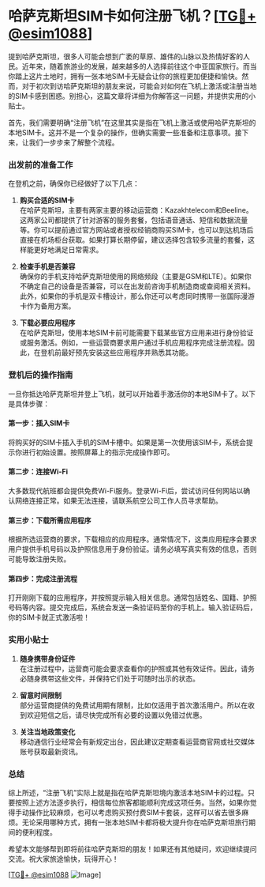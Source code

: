 # 哈萨克斯坦SIM卡如何注册飞机？[[TG💪+ @esim1088](https://t.me/s/esim1088)]

提到哈萨克斯坦，很多人可能会想到广袤的草原、雄伟的山脉以及热情好客的人民。近年来，随着旅游业的发展，越来越多的人选择前往这个中亚国家旅行。而当你踏上这片土地时，拥有一张本地SIM卡无疑会让你的旅程更加便捷和愉快。然而，对于初次到访哈萨克斯坦的朋友来说，可能会对如何在飞机上激活或注册当地的SIM卡感到困惑。别担心，这篇文章将详细为你解答这一问题，并提供实用的小贴士。

首先，我们需要明确“注册飞机”在这里其实是指在飞机上激活或使用哈萨克斯坦的本地SIM卡。这并不是一个复杂的操作，但确实需要一些准备和注意事项。接下来，让我们一步步来了解整个流程。

### 出发前的准备工作

在登机之前，确保你已经做好了以下几点：

1. **购买合适的SIM卡**  
   在哈萨克斯坦，主要有两家主要的移动运营商：Kazakhtelecom和Beeline。这两家公司都提供了针对游客的服务套餐，包括语音通话、短信和数据流量等。你可以提前通过官方网站或者授权经销商购买SIM卡，也可以到达机场后直接在机场柜台获取。如果打算长期停留，建议选择包含较多流量的套餐，这样能更好地满足日常需求。

2. **检查手机是否兼容**  
   确保你的手机支持哈萨克斯坦使用的网络频段（主要是GSM和LTE）。如果你不确定自己的设备是否兼容，可以在出发前咨询手机制造商或查阅相关资料。此外，如果你的手机是双卡槽设计，那么你还可以考虑同时携带一张国际漫游卡作为备用方案。

3. **下载必要应用程序**  
   在哈萨克斯坦，使用本地SIM卡前可能需要下载某些官方应用来进行身份验证或服务激活。例如，一些运营商要求用户通过手机应用程序完成注册流程。因此，在登机前最好预先安装这些应用程序并熟悉其功能。

### 登机后的操作指南

一旦你抵达哈萨克斯坦并登上飞机，就可以开始着手激活你的本地SIM卡了。以下是具体步骤：

#### 第一步：插入SIM卡
将购买好的SIM卡插入手机的SIM卡槽中。如果是第一次使用该SIM卡，系统会提示你进行初始设置。按照屏幕上的指示完成操作即可。

#### 第二步：连接Wi-Fi
大多数现代航班都会提供免费Wi-Fi服务。登录Wi-Fi后，尝试访问任何网站以确认网络连接正常。如果无法连接，请联系航空公司工作人员寻求帮助。

#### 第三步：下载所需应用程序
根据所选运营商的要求，下载相应的应用程序。通常情况下，这类应用程序会要求用户提供手机号码以及护照信息用于身份验证。请务必填写真实有效的信息，否则可能导致注册失败。

#### 第四步：完成注册流程
打开刚刚下载的应用程序，并按照提示输入相关信息。通常包括姓名、国籍、护照号码等内容。提交完成后，系统会发送一条验证码至你的手机上。输入验证码后，你的SIM卡就正式激活啦！

### 实用小贴士

1. **随身携带身份证件**  
   在注册过程中，运营商可能会要求查看你的护照或其他有效证件。因此，请务必随身携带这些文件，并保持它们处于可随时出示的状态。

2. **留意时间限制**  
   部分运营商提供的免费试用期有限制，比如仅适用于首次激活用户。所以在收到欢迎短信之后，请尽快完成所有必要的设置以免错过优惠。

3. **关注当地政策变化**  
   移动通信行业经常会有新规定出台，因此建议定期查看运营商官网或社交媒体账号获取最新资讯。

### 总结

综上所述，“注册飞机”实际上就是指在哈萨克斯坦境内激活本地SIM卡的过程。只要按照上述方法逐步执行，相信每位旅客都能顺利完成这项任务。当然，如果你觉得手动操作比较麻烦，也可以考虑购买预付费SIM卡套装，这样可以省去很多麻烦。无论采用哪种方式，拥有一张本地SIM卡都将极大提升你在哈萨克斯坦旅行期间的便利程度。

希望本文能够帮到即将前往哈萨克斯坦的朋友！如果还有其他疑问，欢迎继续提问交流。祝大家旅途愉快，玩得开心！

[[TG💪+ @esim1088](https://t.me/s/esim1088) ![Image](https://i.postimg.cc/4NQfJmqS/Snipaste-2025-05-13-00-14-12.png)]